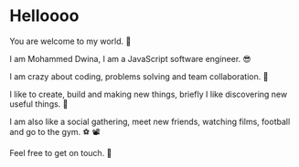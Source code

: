 # Helloooo

You are welcome to my world. :wave:

I am Mohammed Dwina, I am a JavaScript software engineer. :sunglasses:	

I am crazy about coding, problems solving and team collaboration. :purple_heart:	

I like to create, build and making new things, briefly I like discovering new useful things. :house_with_garden:	

I am also like a social gathering, meet new friends, watching films, football and go to the gym. :soccer:	:film_projector:	

Feel free to get on touch.  :call_me_hand:	
